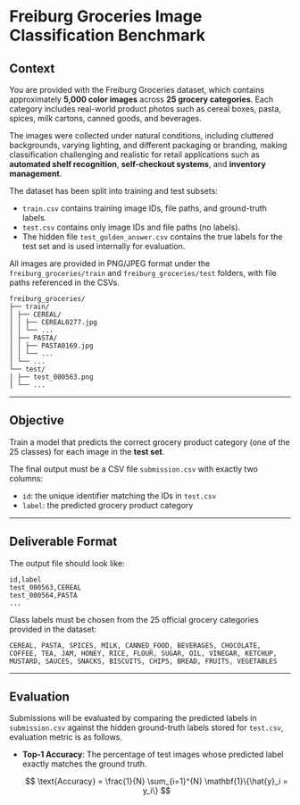 # Freiburg Groceries Image Classification Benchmark

## Context
You are provided with the Freiburg Groceries dataset, which contains approximately **5,000 color images** across **25 grocery categories**. Each category includes real-world product photos such as cereal boxes, pasta, spices, milk cartons, canned goods, and beverages.  

The images were collected under natural conditions, including cluttered backgrounds, varying lighting, and different packaging or branding, making classification challenging and realistic for retail applications such as **automated shelf recognition**, **self-checkout systems**, and **inventory management**.

The dataset has been split into training and test subsets:
- `train.csv` contains training image IDs, file paths, and ground-truth labels.
- `test.csv` contains only image IDs and file paths (no labels).
- The hidden file `test_golden_answer.csv` contains the true labels for the test set and is used internally for evaluation.

All images are provided in PNG/JPEG format under the `freiburg_groceries/train` and `freiburg_groceries/test` folders, with file paths referenced in the CSVs.


```
freiburg_groceries/
├── train/
│ ├── CEREAL/
│ │ ├── CEREAL0277.jpg
│ │ └── ...
│ ├── PASTA/
│ │ ├── PASTA0169.jpg
│ │ └── ...
│ └── ...
└── test/
│ ├── test_000563.png
│ └── ...
```

---

## Objective
Train a model that predicts the correct grocery product category (one of the 25 classes) for each image in the **test set**.  

The final output must be a CSV file `submission.csv` with exactly two columns:
- `id`: the unique identifier matching the IDs in `test.csv`
- `label`: the predicted grocery product category

---

## Deliverable Format
The output file should look like:

```
id,label
test_000563,CEREAL
test_000564,PASTA
...
```


Class labels must be chosen from the 25 official grocery categories provided in the dataset:

`CEREAL, PASTA, SPICES, MILK, CANNED_FOOD, BEVERAGES, CHOCOLATE, COFFEE, TEA, JAM, HONEY, RICE, FLOUR, SUGAR, OIL, VINEGAR, KETCHUP, MUSTARD, SAUCES, SNACKS, BISCUITS, CHIPS, BREAD, FRUITS, VEGETABLES`

---

## Evaluation  

Submissions will be evaluated by comparing the predicted labels in `submission.csv` against the hidden ground-truth labels stored for `test.csv`, evaluation metric is as follows.  

- **Top-1 Accuracy**: The percentage of test images whose predicted label exactly matches the ground truth.  

  $$
  \text{Accuracy} = \frac{1}{N} \sum_{i=1}^{N} \mathbf{1}\{\hat{y}_i = y_i\}
  $$

